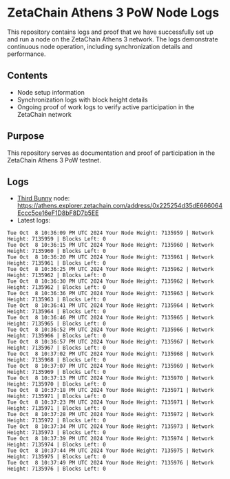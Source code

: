 # ZetaChain Athens 3 PoW Node Logs
This repository contains logs and proof that we have successfully set up and run a node on the ZetaChain Athens 3 network. The logs demonstrate continuous node operation, including synchronization details and performance.

## Contents
- Node setup information
- Synchronization logs with block height details
- Ongoing proof of work logs to verify active participation in the ZetaChain network

## Purpose
This repository serves as documentation and proof of participation in the ZetaChain Athens 3 PoW testnet.

## Logs

- [Third Bunny](https://thirdbunny.xyz/) node: https://athens.explorer.zetachain.com/address/0x225254d35dE666064Eccc5ce16eF1D8bF8D7b5EE
- Latest logs:
```
Tue Oct  8 10:36:09 PM UTC 2024 Your Node Height: 7135959 | Network Height: 7135959 | Blocks Left: 0
Tue Oct  8 10:36:15 PM UTC 2024 Your Node Height: 7135960 | Network Height: 7135960 | Blocks Left: 0
Tue Oct  8 10:36:20 PM UTC 2024 Your Node Height: 7135961 | Network Height: 7135961 | Blocks Left: 0
Tue Oct  8 10:36:25 PM UTC 2024 Your Node Height: 7135962 | Network Height: 7135962 | Blocks Left: 0
Tue Oct  8 10:36:30 PM UTC 2024 Your Node Height: 7135962 | Network Height: 7135962 | Blocks Left: 0
Tue Oct  8 10:36:36 PM UTC 2024 Your Node Height: 7135963 | Network Height: 7135963 | Blocks Left: 0
Tue Oct  8 10:36:41 PM UTC 2024 Your Node Height: 7135964 | Network Height: 7135964 | Blocks Left: 0
Tue Oct  8 10:36:46 PM UTC 2024 Your Node Height: 7135965 | Network Height: 7135965 | Blocks Left: 0
Tue Oct  8 10:36:52 PM UTC 2024 Your Node Height: 7135966 | Network Height: 7135966 | Blocks Left: 0
Tue Oct  8 10:36:57 PM UTC 2024 Your Node Height: 7135967 | Network Height: 7135967 | Blocks Left: 0
Tue Oct  8 10:37:02 PM UTC 2024 Your Node Height: 7135968 | Network Height: 7135968 | Blocks Left: 0
Tue Oct  8 10:37:07 PM UTC 2024 Your Node Height: 7135969 | Network Height: 7135969 | Blocks Left: 0
Tue Oct  8 10:37:13 PM UTC 2024 Your Node Height: 7135970 | Network Height: 7135970 | Blocks Left: 0
Tue Oct  8 10:37:18 PM UTC 2024 Your Node Height: 7135971 | Network Height: 7135971 | Blocks Left: 0
Tue Oct  8 10:37:23 PM UTC 2024 Your Node Height: 7135971 | Network Height: 7135971 | Blocks Left: 0
Tue Oct  8 10:37:28 PM UTC 2024 Your Node Height: 7135972 | Network Height: 7135972 | Blocks Left: 0
Tue Oct  8 10:37:34 PM UTC 2024 Your Node Height: 7135973 | Network Height: 7135973 | Blocks Left: 0
Tue Oct  8 10:37:39 PM UTC 2024 Your Node Height: 7135974 | Network Height: 7135974 | Blocks Left: 0
Tue Oct  8 10:37:44 PM UTC 2024 Your Node Height: 7135975 | Network Height: 7135975 | Blocks Left: 0
Tue Oct  8 10:37:49 PM UTC 2024 Your Node Height: 7135976 | Network Height: 7135976 | Blocks Left: 0
```
